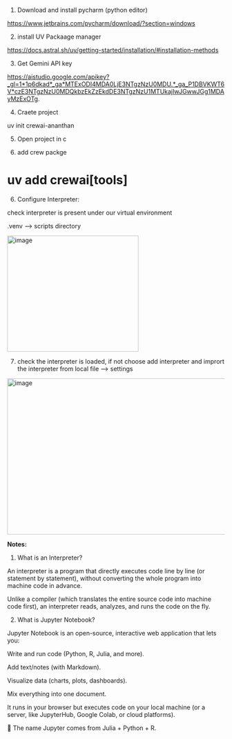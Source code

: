 

1. Download and install pycharm (python editor)

https://www.jetbrains.com/pycharm/download/?section=windows


2. install UV Packaage manager

https://docs.astral.sh/uv/getting-started/installation/#installation-methods

3. Get Gemini API key

 https://aistudio.google.com/apikey?_gl=1*1p6dkad*_ga*MTExODI4MDA0LjE3NTgzNzU0MDU.*_ga_P1DBVKWT6V*czE3NTgzNzU0MDQkbzEkZzEkdDE3NTgzNzU1MTUkajIwJGwwJGg1MDAyMzExOTg.

 4. Craete project

 uv init crewai-ananthan

5. Open project in c

6. add crew packge

# uv add crewai[tools]

6. Configure Interpreter:
 
 check interpreter is present under our virtual environment
 
 .venv --> scripts directory

<img width="304" height="269" alt="image" src="https://github.com/user-attachments/assets/a8fd3358-7b0b-4455-aa82-c0cd71e475a5" />

7. check the interpreter is loaded, if not choose add interpreter and imprort the interpreter from local
file --> settings

<img width="881" height="362" alt="image" src="https://github.com/user-attachments/assets/ec0814c7-fcd6-4785-b45c-fbb6261df782" />


  














**Notes:**

1. What is an Interpreter?

An interpreter is a program that directly executes code line by line (or statement by statement), without converting the whole program into machine code in advance.

Unlike a compiler (which translates the entire source code into machine code first), an interpreter reads, analyzes, and runs the code on the fly.

2. What is Jupyter Notebook?

Jupyter Notebook is an open-source, interactive web application that lets you:

Write and run code (Python, R, Julia, and more).

Add text/notes (with Markdown).

Visualize data (charts, plots, dashboards).

Mix everything into one document.

It runs in your browser but executes code on your local machine (or a server, like JupyterHub, Google Colab, or cloud platforms).

🔑 The name Jupyter comes from Julia + Python + R.
